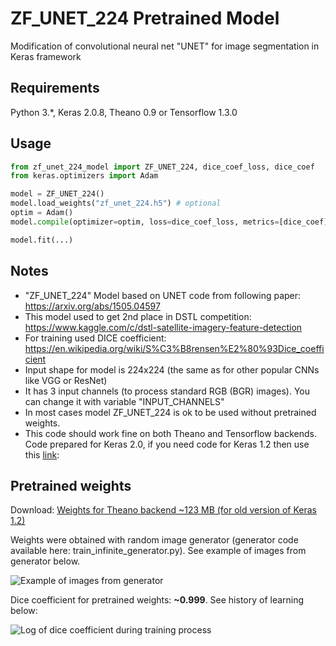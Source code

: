 # ZF_UNET_224 Pretrained Model
Modification of convolutional neural net "UNET" for image segmentation in Keras framework

## Requirements

Python 3.*, Keras 2.0.8, Theano 0.9 or Tensorflow 1.3.0

## Usage

```python
from zf_unet_224_model import ZF_UNET_224, dice_coef_loss, dice_coef
from keras.optimizers import Adam

model = ZF_UNET_224()
model.load_weights("zf_unet_224.h5") # optional
optim = Adam()
model.compile(optimizer=optim, loss=dice_coef_loss, metrics=[dice_coef])

model.fit(...)
```

## Notes

- "ZF_UNET_224" Model based on UNET code from following paper: https://arxiv.org/abs/1505.04597
- This model used to get 2nd place in DSTL competition: https://www.kaggle.com/c/dstl-satellite-imagery-feature-detection
- For training used DICE coefficient: https://en.wikipedia.org/wiki/S%C3%B8rensen%E2%80%93Dice_coefficient
- Input shape for model is 224x224 (the same as for other popular CNNs like VGG or ResNet)
- It has 3 input channels (to process standard RGB (BGR) images). You can change it with variable "INPUT_CHANNELS"
- In most cases model ZF_UNET_224 is ok to be used without pretrained weights.
- This code should work fine on both Theano and Tensorflow backends. Code prepared for Keras 2.0, if you need code for Keras 1.2 then use this [link](https://github.com/ZFTurbo/ZF_UNET_224_Pretrained_Model/tree/b68bbf3a8af4b732a68cf693fcaa59ae19a0e5e5):

## Pretrained weights

Download: [Weights for Theano backend ~123 MB (for old version of Keras 1.2)](https://mega.nz/#!eAY2WAJS!zsb9rq20gjaSWJECu6tGdTN9tG6ZzQk0KQvB8iG2sL4)

Weights were obtained with random image generator (generator code available here: train_infinite_generator.py). See example of images from generator below.

![Example of images from generator](https://github.com/ZFTurbo/ZF_UNET_224_Pretrained_Model/blob/master/img/ZF_UNET_Generator_Images_Example.png)

Dice coefficient for pretrained weights: **~0.999**. See history of learning below:

![Log of dice coefficient during training process](https://github.com/ZFTurbo/ZF_UNET_224_Pretrained_Model/blob/master/img/Dice_log.png)
